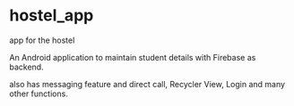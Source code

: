 # hostel_app
app for the hostel

An Android application to maintain student details with Firebase as backend.

also has messaging feature and direct call, Recycler View, Login and many other functions.
